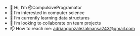 - 👋 Hi, I’m @CompulsiveProgramator
- 👀 I’m interested in computer science
- 🌱 I’m currently learning data structures
- 💞️ I’m looking to collaborate on team projects 
- 📫 How to reach me: adriangonzalezalmansa243@gmail.com

<!---
CompulsiveProgramator/CompulsiveProgramator is a ✨ special ✨ repository because its `README.md` (this file) appears on your GitHub profile.
You can click the Preview link to take a look at your changes.
--->
